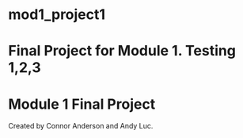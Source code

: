 # mod1_project1
Final Project for Module 1. 
Testing 1,2,3
=======
# Module 1 Final Project
Created by Connor Anderson and Andy Luc. 


